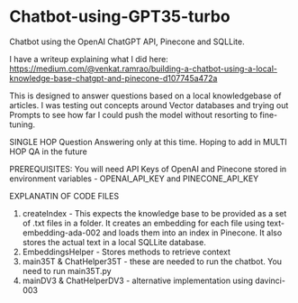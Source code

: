 # Chatbot-using-GPT35-turbo

Chatbot using the OpenAI ChatGPT API, Pinecone and SQLLite.

I have a writeup explaining what I did here: https://medium.com/@venkat.ramrao/building-a-chatbot-using-a-local-knowledge-base-chatgpt-and-pinecone-d107745a472a

This is designed to answer questions based on a local knowledgebase of articles. I was testing out concepts around Vector databases and trying out Prompts to see how far I could push the model without resorting to fine-tuning.

SINGLE HOP Question Answering only at this time. Hoping to add in MULTI HOP QA in the future

PREREQUISITES:
You will need API Keys of OpenAI and Pinecone stored in environment variables - OPENAI_API_KEY and PINECONE_API_KEY

EXPLANATIN OF CODE FILES

1) createIndex - This expects the knowledge base to be provided as a set of .txt files in a folder. It creates an embedding for each file using text-embedding-ada-002 and loads them into an index in Pinecone. It also stores the actual text in a local SQLLite database.
2) EmbeddingsHelper - Stores methods to retrieve context
3) main35T  &  ChatHelper35T - these are needed to run the chatbot. You need to run main35T.py
4) mainDV3  &  ChatHelperDV3 - alternative implementation using davinci-003
